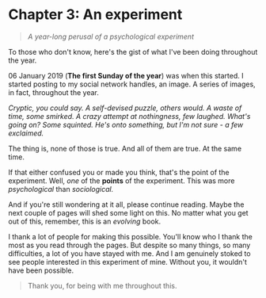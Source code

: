 # Chapter 3: An experiment

> *A year-long perusal of a psychological experiment*

To those who don't know, here's the gist of what I've been doing throughout the year.

06 January 2019 (**The first Sunday of the year**) was when this started. I started posting to my social network handles, an image. A series of images, in fact, throughout the year.

*Cryptic, you could say. 
A self-devised puzzle, others would. 
A waste of time, some smirked. 
A crazy attempt at nothingness, few laughed. 
What's going on? Some squinted. 
He's onto something, but I'm not sure - a few exclaimed.* 

The thing is, none of those is true. And all of them are true. At the same time.

If that either confused you or made you think, that's the point of the experiment. Well, *one* of the **points** of the experiment.
This was more *psychological* than *sociological.*

And if you're still wondering at it all, please continue reading. Maybe the next couple of pages will shed some light on this. No matter what you get out of this, remember, this is an *evolving* book.

I thank a lot of people for making this possible. You'll know who I thank the most as you read through the pages. But despite so many things, so many difficulties, a lot of you have stayed with me. And I am genuinely stoked to see people interested in this experiment of mine. Without you, it wouldn't have been possible. 

> Thank you, for being with me throughout this.